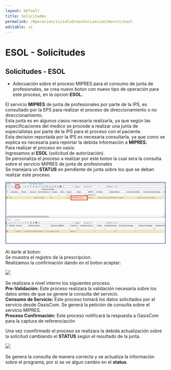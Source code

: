 ```yaml
---
layout: default
title: Solicitudes
permalink: /Operacion/is/salud/eautorizacion/movctc/esol
editable: si
---
```


# ESOL - Solicitudes  

## Solicitudes - ESOL  

* Adecuación sobre el proceso MIPRES para el consumo de junta de profesionales, se crea nuevo boton con nuevo tipo de operación para este proceso, en la opcion **ESOL.**  

El servicio **MIPRES** de junta de profesionales por parte de la IPS, es consultado por la EPS para realizar el proceso de direccionamiento o no direccionamiento.	
Esta junta es en algunos casos necesaria realizarla, ya que según las especificaciones del medico se procede a realizar una junta de especialistas por parte de la IPS para el proceso con el paciente.	 
Esta decision reportada por la IPS es necesaria consultarla, ya que como se explica es necesaria para reportar la debida información a **MIPRES.**	
Para realizar el proceso en oasis:	
Ingresamos al **ESOL**  (solicitud de autorización).  
Se personaliza el proceso a realizar por este boton la cual sera la consulta sobre el servicio MIPRES de junta de profesionales	 
Se manejara un **STATUS** en pendiente de junta sobre los que se deban realizar este proceso.  

![](esol11.png)  

Al darle al boton:  
Se muestra el registro de la prescripcion.  
Realizamos la confirmación dando en el boton aceptar:  

![](mipres4.png)  

Se realizara a nivel interno los siguientes proceso.  
**Pre-Validación:** Este proceso realizara la validación necesaria sobre los datos antes de que se genere la consulta del servicio.  
**Consumo de Servicio:** Este proceso tomará los datos solicitados por el servicio desde OasisCom. Se generá la petición de consulta sobre el servicio MIPRES.  
**Proceso Confirmación:** Este proceso notificará la respuesta a OasisCom para la captura de referenciación	  


Una vez coonfirmado el proceso se realizara la debida actualización sobre la solicitud  cambiando el **STATUS** según el resultado de la junta.   

![](mipres5.png)  

Se genera la consulta de manera correcta y se actualiza la información sobre el programa, por si se ve algun cambio en el **status**.  










